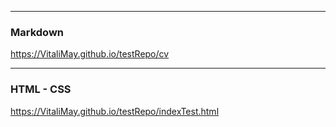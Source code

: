 ----
### Markdown

https://VitaliMay.github.io/testRepo/cv

----
### HTML - CSS

https://VitaliMay.github.io/testRepo/indexTest.html